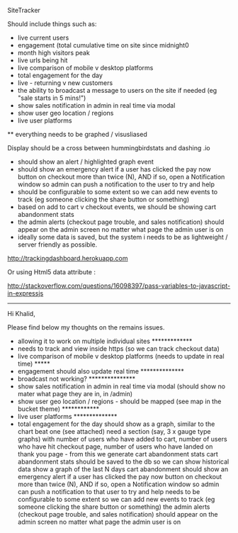 SiteTracker

Should include things such as:

- live current users
- engagement (total cumulative time on site since midnight0
- month high visitors peak
- live urls being hit
- live comparison of mobile v desktop platforms
- total engagement for the day
- live - returning v new customers
- the ability to broadcast a message to users on the site if needed (eg "sale starts in 5 mins!")
- show sales notification in admin in real time via modal
- show user geo location / regions
- live user platforms

** everything needs to be graphed / visusliased

Display should be a cross between hummingbirdstats and dashing .io
- should show an alert / highlighted graph event
- should show an emergency alert if a user has clicked the pay now button on checkout more than twice (N), AND if so, open a Notification window so admin can push a notification to the user to try and help
- should be configurable to some extent so we can add new events to track (eg someone clicking the share button or something)
- based on add to cart v checkout events, we should be showing cart abandonment stats
- the admin alerts (checkout page trouble, and sales notification) should appear on the admin screen no matter what page the admin user is on
- ideally some data is saved, but the system i needs to be as lightweight / server friendly as possible.

http://trackingdashboard.herokuapp.com

Or using Html5 data attribute :

http://stackoverflow.com/questions/16098397/pass-variables-to-javascript-in-expressjs

<div id="graph-area" data-users="<%= JSON.stringify(server_data) %>"></div>

<script type="text/javascript"> var users = $('#graph-area').data('users'); </script>

----------------------------------------------------------------------------------------------------------------

Hi Khalid,

Please find below my thoughts on the remains issues.

-  allowing it to work on multiple individual sites *************
-  needs to track and view inside https (so we can track checkout data)
-  live comparison of mobile v desktop platforms (needs to update in real time) *****
-  engagement should also update real time **************
-  broadcast not working? ***************
-  show sales notification in admin in real time via modal (should show no mater what page they are in, in /admin)
-  show user geo location / regions - should be mapped (see map in the bucket theme) ************
-  live user platforms **************
-  total engagement for the day should show as a graph, similar to the chart beat one (see attached)
need a section (say, 3 x gauge type graphs) with number of users who have added to cart, number of users who have hit checkout page, number of users who have landed on thank you page - from this we generate cart abandonment stats
cart abandonment stats should be saved to the db so we can show historical data
show a graph of the last N days cart abandonment
should show an emergency alert if a user has clicked the pay now button on checkout more than twice (N), AND if so, open a Notification window so admin can push a notification to that user to try and help
needs to be configurable to some extent so we can add new events to track (eg someone clicking the share button or something)
the admin alerts (checkout page trouble, and sales notification) should appear on the admin screen no matter what page the admin user is on
